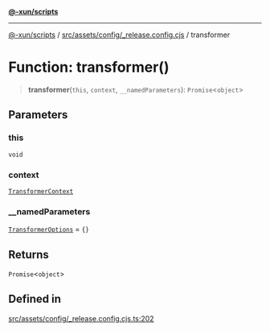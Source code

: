 [**@-xun/scripts**](../../../../../README.md)

***

[@-xun/scripts](../../../../../README.md) / [src/assets/config/\_release.config.cjs](../README.md) / transformer

# Function: transformer()

> **transformer**(`this`, `context`, `__namedParameters`): `Promise`\<`object`\>

## Parameters

### this

`void`

### context

[`TransformerContext`](../../../type-aliases/TransformerContext.md)

### \_\_namedParameters

[`TransformerOptions`](../../../type-aliases/TransformerOptions.md) = `{}`

## Returns

`Promise`\<`object`\>

## Defined in

[src/assets/config/\_release.config.cjs.ts:202](https://github.com/Xunnamius/xscripts/blob/2521de366121a50ffeca631b4ec62db9c60657e5/src/assets/config/_release.config.cjs.ts#L202)
